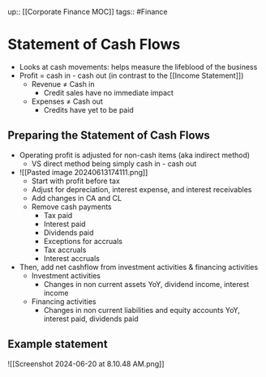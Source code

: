 up:: [[Corporate Finance MOC]]
tags:: #Finance 
# Statement of Cash Flows
- Looks at cash movements: helps measure the lifeblood of the business
- Profit = cash in - cash out (in contrast to the [[Income Statement]])
	- Revenue $\neq$ Cash in
		- Credit sales have no immediate impact
	- Expenses $\neq$ Cash out
		- Credits have yet to be paid
## Preparing the Statement of Cash Flows
- Operating profit is adjusted for non-cash items (aka indirect method)
	- VS direct method being simply cash in - cash out
- ![[Pasted image 20240613174111.png]]
	- Start with profit before tax
	- Adjust for depreciation, interest expense, and interest receivables
	- Add changes in CA and CL
	- Remove cash payments
		- Tax paid
		- Interest paid
		- Dividends paid
		- Exceptions for accruals
		- Tax accruals
		- Interest accruals
- Then, add net cashflow from investment activities & financing activities
	- Investment activities
		- Changes in non current assets YoY, dividend income, interest income
	- Financing activities
		- Changes in non current liabilities and equity accounts YoY, interest paid, dividends paid

## Example statement
![[Screenshot 2024-06-20 at 8.10.48 AM.png]]